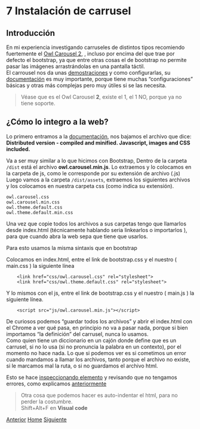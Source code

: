 # 7 Instalación de carrusel

## Introducción

En mi experiencia investigando carruseles de distintos tipos recomiendo fuertemente el [Owl Carousel 2](https://owlcarousel2.github.io/OwlCarousel2/), , incluso por encima del que trae por defecto el bootstrap, ya que entre otras cosas el de bootstrap no permite pasar las imágenes arrastrándolas en una pantalla táctil.<br />
El carrousel nos da unas [demostraciones](https://owlcarousel2.github.io/OwlCarousel2/demos/demos.html) y como configurarlas, su [documentación](https://owlcarousel2.github.io/OwlCarousel2/docs/started-welcome.html) es muy importante, porque tiene muchas “configuraciones” básicas y otras más complejas pero muy útiles si se las necesita.<br />
> Véase que es el Owl Carousel **2**, existe el 1, el 1 NO, porque ya no tiene soporte.


## ¿Cómo lo integro a la web?

Lo primero entramos a la [documentación](https://owlcarousel2.github.io/OwlCarousel2/docs/started-welcome.html), nos bajamos el archivo que dice:  **Distributed version - compiled and minified. Javascript, images and CSS included.** 

Va a ser muy similar a lo que hicimos con Bootstrap, Dentro de la carpeta `/dist` está el archivo **owl.carousel.min.js**. Lo extraemos y lo colocamos en la carpeta de js, como le corresponde por su extensión de archivo (.js)
Luego vamos a la carpeta `/dist/assets`, extraemos los siguientes archivos y los colocamos en nuestra carpeta css (como indica su extensión).

```
owl.carousel.css
owl.carousel.min.css
owl.theme.default.css
owl.theme.default.min.css
```

Una vez que copie todos los archivos a sus carpetas tengo que llamarlos desde index.html (técnicamente hablando seria linkearlos o importarlos ), para que cuando abra la web sepa que tiene que usarlos.

Para esto usamos la misma sintaxis que en bootstrap

Colocamos en index.html, entre el link de bootstrap.css y el nuestro ( main.css ) la siguiente línea
```
    <link href="css/owl.carousel.css" rel="stylesheet">
    <link href="css/owl.theme.default.css" rel="stylesheet">
```
Y lo mismos con el js, entre el link de bootstrap.css y el nuestro ( main.js ) la siguiente línea.

```
    <script src="js/owl.carousel.min.js"></script>
```
De curiosos podemos “guardar todos los archivos” y abrir el index.html con el Chrome a ver qué pasa, en principio no va a pasar nada, porque si bien importamos “la definición” del carrusel, nunca lo usamos.<br />
Como quien tiene un diccionario en un cajón donde define que es un carrusel, si no lo usa (si no pronuncia la palabra en un contexto), por el momento no hace nada.
Lo que si podemos ver es si cometimos un error cuando mandamos a llamar los archivos, tanto porque el archivo no existe, si le marcamos mal la ruta, o si no guardamos el archivo html.


Esto se hace [inspeccionando elemento](https://fgarciajulia.github.io/mi_primera_pagina/inspeccionar-elemento) y revisando que no tengamos errores, como explicamos [anteriormente](https://fgarciajulia.github.io/mi_primera_pagina/inspeccionar-elemento)

>Otra cosa que podemos hacer es auto-indentar el html, para no perder la costumbre. <br />
Shift+Alt+F en **Visual code**


<div class="Grid">
    <a href="https://fgarciajulia.github.io/mi_primera_pagina/estilo-nav" class="my-btn anterior">Anterior</a>
    <a href="https://fgarciajulia.github.io/mi_primera_pagina" class="my-btn home">Home</a>
    <a href="https://fgarciajulia.github.io/mi_primera_pagina" class="my-btn siguiente">Siguiente</a>
</div>